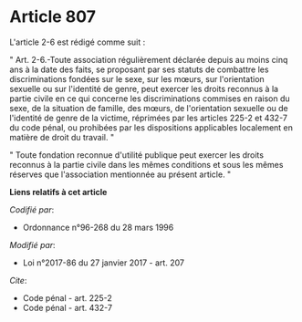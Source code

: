 # Article 807

L'article 2-6 est rédigé comme suit : 

" Art. 2-6.-Toute association régulièrement déclarée depuis au moins cinq ans à la date des faits, se proposant par ses
statuts de combattre les discriminations fondées sur le sexe, sur les mœurs, sur l'orientation sexuelle ou sur l'identité de
genre, peut exercer les droits reconnus à la partie civile en ce qui concerne les discriminations commises en raison du sexe,
de la situation de famille, des mœurs, de l'orientation sexuelle ou de l'identité de genre de la victime, réprimées par les
articles 225-2 et 432-7 du code pénal, ou prohibées par les dispositions applicables localement en matière de droit du
travail. "

" Toute fondation reconnue d'utilité publique peut exercer les droits reconnus à la partie civile dans les mêmes conditions
et sous les mêmes réserves que l'association mentionnée au présent article. "

**Liens relatifs à cet article**

_Codifié par_:

  - Ordonnance n°96-268 du 28 mars 1996

_Modifié par_:

  - Loi n°2017-86 du 27 janvier 2017 - art. 207

_Cite_:

  - Code pénal - art. 225-2
  - Code pénal - art. 432-7
